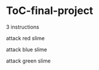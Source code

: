 # ToC-final-project

3 instructions

attack red slime  

attack blue slime  

attack green slime  

